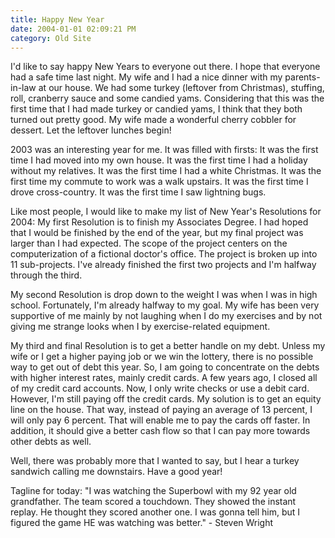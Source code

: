 ```yaml
---
title: Happy New Year
date: 2004-01-01 02:09:21 PM
category: Old Site
---
```


I'd like to say happy New Years to everyone out there. I hope that everyone had a safe time last night. My wife and I had a nice dinner with my parents-in-law at our house. We had some turkey (leftover from Christmas), stuffing, roll, cranberry sauce and some candied yams. Considering that this was the first time that I had made turkey or candied yams, I think that they both turned out pretty good. My wife made a wonderful cherry cobbler for dessert. Let the leftover lunches begin!

2003 was an interesting year for me. It was filled with firsts: It was the first time I had moved into my own house. It was the first time I had a holiday without my relatives. It was the first time I had a white Christmas. It was the first time my commute to work was a walk upstairs. It was the first time I drove cross-country. It was the first time I saw lightning bugs.

Like most people, I would like to make my list of New Year's Resolutions for 2004: My first Resolution is to finish my Associates Degree. I had hoped that I would be finished by the end of the year, but my final project was larger than I had expected. The scope of the project centers on the computerization of a fictional doctor's office. The project is broken up into 11 sub-projects. I've already finished the first two projects and I'm halfway through the third.

My second Resolution is drop down to the weight I was when I was in high school. Fortunately, I'm already halfway to my goal. My wife has been very supportive of me mainly by not laughing when I do my exercises and by not giving me strange looks when I by exercise-related equipment.

My third and final Resolution is to get a better handle on my debt. Unless my wife or I get a higher paying job or we win the lottery, there is no possible way to get out of debt this year. So, I am going to concentrate on the debts with higher interest rates, mainly credit cards. A few years ago, I closed all of my credit card accounts. Now, I only write checks or use a debit card. However, I'm still paying off the credit cards. My solution is to get an equity line on the house. That way, instead of paying an average of 13 percent, I will only pay 6 percent. That will enable me to pay the cards off faster. In addition, it should give a better cash flow so that I can pay more towards other debts as well.

Well, there was probably more that I wanted to say, but I hear a turkey sandwich calling me downstairs. Have a good year!

Tagline for today: "I was watching the Superbowl with my 92 year old grandfather. The team scored a touchdown. They showed the instant replay. He thought they scored another one. I was gonna tell him, but I figured the game HE was watching was better." - Steven Wright
